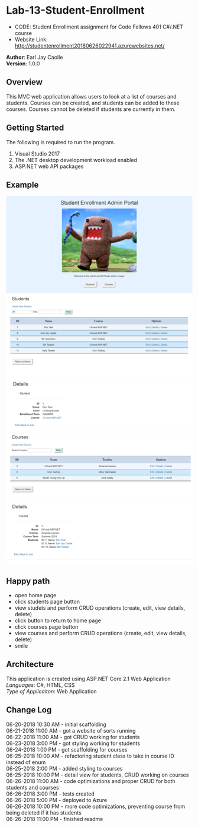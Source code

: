 # Lab-13-Student-Enrollment
- CODE: Student Enrollment assignment for Code Fellows 401 C#/.NET course
- Website Link: http://studentenrollment20180626022941.azurewebsites.net/

**Author**: Earl Jay Caoile <br />
**Version**: 1.0.0

## Overview
This MVC web application allows users to look at a list of courses and students.
Courses can be created, and students can be added to these courses. Courses cannot
be deleted if students are currently in them.

## Getting Started
The following is required to run the program.
1. Visual Studio 2017 
2. The .NET desktop development workload enabled
3. ASP.NET web API packages

## Example
![Lab 13 Screenshot 1](Lab13-SS1.jpg) <br />
![Lab 13 Screenshot 2](Lab13-SS2.jpg) <br />
![Lab 13 Screenshot 3](Lab13-SS3.jpg) <br />
![Lab 13 Screenshot 4](Lab13-SS4.jpg) <br />
![Lab 13 Screenshot 5](Lab13-SS5.jpg) <br />

## Happy path
- open home page
- click students page button
- view studets and perform CRUD operations (create, edit, view details, delete)
- click button to return to home page
- click courses page button
- view courses and perform CRUD operations (create, edit, view details, delete)
- smile

## Architecture
This application is created using ASP.NET Core 2.1 Web Application <br />
*Languages*: C#, HTML, CSS <br />
*Type of Applicaiton*: Web Application <br />

## Change Log
06-20-2018 10:30 AM - initial scaffolding <br />
06-21-2018 11:00 AM - got a website of sorts running<br />
06-22-2018 11:00 AM - got CRUD working for students<br />
06-23-2018 3:00 PM - got styling working for students<br />
06-24-2018 1:00 PM - got scaffolding for courses<br />
06-25-2018 10:00 AM - refactoring student class to take in course ID instead of enum<br />
06-25-2018 2:00 PM - added styling to courses<br />
06-25-2018 10:00 PM - detail view for students, CRUD working on courses<br />
06-26-2018 11:00 AM - code optimizations and proper CRUD for both students and courses<br />
06-26-2018 3:00 PM - tests created<br />
06-26-2018 5:00 PM - deployed to Azure<br />
06-26-2018 10:00 PM - more code optimizations, preventing course from being deleted if it has students<br />
06-26-2018 11:00 PM - finished readme<br />















